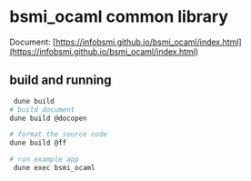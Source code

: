 # bsmi_ocaml common library

Document: [https://infobsmi.github.io/bsmi_ocaml/index.html](https://infobsmi.github.io/bsmi_ocaml/index.html)

## build and running  

```bash
 dune build 
# build document
dune build @docopen

# format the source code
dune build @ff

# run example app
 dune exec bsmi_ocaml
```
